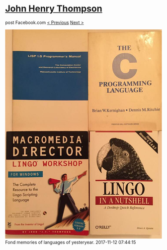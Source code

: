 # [John Henry Thompson](../README.md)
post Facebook.com
[< Previous](2017-11-12-4.md) [Next >](2017-11-12-6.md)

[![](../media/2017-11-12/Timeline-Photos-Fond-memories-of-languages-of-yesteryear.jpg)](../README.md)
Fond memories of languages of yesteryear.
2017-11-12 07:44:15